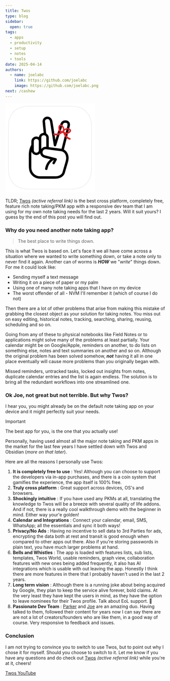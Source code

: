 ```yaml
---
title: Twos
type: blog
sidebar:
  open: true
tags:
  - apps
  - productivity
  - setup
  - notes
  - tools
date: 2025-04-14
authors:
  - name: joelabc
    link: https://github.com/joelabc
    image: https://github.com/joelabc.png
next: /cashew
---
```


![](images/twos-app-icon.png)

TLDR; [Twos](https://www.TwosApp.com?code=joel) _(active referral link)_ is the best cross platform, completely free, feature rich note taking/PKM app with a responsive dev team that I am using for my own note taking needs for the last 2 years. Will it suit yours? I guess by the end of this post you will find out.

### Why do you need another note taking app?

> The best place to write things down.

This is what Twos is based on. Let's face it we all have come across a situation where we wanted to write something down, or take a note only to never find it again. Another can of worms is **_HOW_** we "_write_" things down. For me it could look like:

- Sending myself a text message
- Writing it on a piece of paper or my palm
- Using one of many note taking apps that I have on my device
- The worst offender of all - NVM I'll remember it (which of course I do not)

Then there are a lot of other problems that arise from making this mistake of grabbing the closest object as your solution for taking notes. You miss out on easy editing, historical notes, tracking, searching, sharing, reusing, scheduling and so on.

Going from any of these to physical notebooks like Field Notes or to applications might solve many of the problems at least partially. Your calendar might be on Google/Apple, reminders on another, to do lists on something else, notes and text summaries on another and so on. Although the original problem has been solved somehow, **_not_** having it all in one place eventually will cause more problems than you originally began with.

Missed reminders, untracked tasks, locked out insights from notes, duplicate calendar entries and the list is again endless. The solution is to bring all the redundant workflows into one streamlined one.

### Ok Joe, not great but not terrible. But why Twos?

I hear you, you might already be on the default note taking app on your device and it might perfectly suit your needs.

> [!IMPORTANT]
> The best app for you, is the one that you actually use!

Personally, having used almost all the major note taking and PKM apps in the market for the last few years I have settled down with Twos and Obsidian (_more on that later_).

Here are all the reasons I personally use Twos:

1. **It is completely free to use** : Yes! Although you can choose to support the developers via in-app purchases, and there is a coin system that gamifies the experience, the app itself is 100% free.
2. **Truly cross platform** : Great support across devices, OS's and browsers.
3. **Shockingly intuitive** : If you have used any PKMs at all, translating the knowledge to Twos will be a breeze with several quality of life addons. And if not, there is a really cool walkthrough demo with the beginner in mind. Either way your'e golden!
4. **Calendar and Integrations** : Connect your calendar, email, SMS, WhatsApp; all the essentials and sync it both ways!
5. **Privacy/No Ads** : Having no incentive to sell data to 3rd Parties for ads, encrypting the data both at rest and transit is good enough when compared to other apps out there. Also if you're storing passwords in plain text, you have much larger problems at hand.
6. **Bells and Whistles** : The app is loaded with features lists, sub lists, templates, Twos World, usable reminders, graph view, collaboration features with new ones being added frequently, it also has AI integrations which is usable with out leaving the app. Honestly I think there are more features in there that I probably haven't used in the last 2 years.
7. **Long term vision** : Although there is a running joke about being acquired by Google, they plan to keep the service alive forever, bold claims. At the very least they have kept the users in mind, as they have the option to leave nominees for their Twos profile. Talk about EoL support. 🫡
8. **Passionate Dev Team** : [Parker](https://www.parkerklein.com/) and [Joe](https://www.twosapp.com/@Joe) are an amazing duo. Having talked to them, followed their content for years now I can say there are are not a lot of creators/founders who are like them, in a good way of course. Very responsive to feedback and issues.

### Conclusion

I am not trying to convince you to switch to use Twos, but to point out why I chose it for myself. Should you choose to switch to it. Let me know if you have any questions and do check out [Twos](https://www.TwosApp.com?code=joel) _(active referral link)_ while you're at it, cheers!

[Twos YouTube](https://www.youtube.com/@TwosApp)
